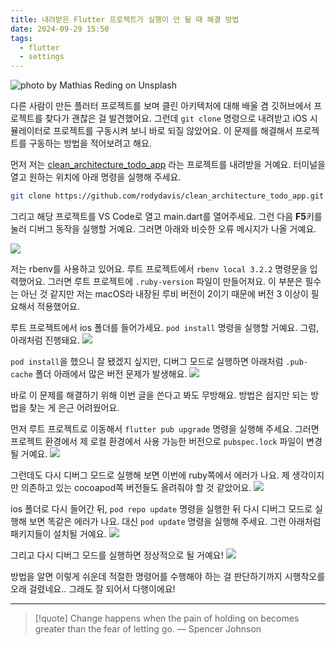 ```yaml
---
title: 내려받은 Flutter 프로젝트가 실행이 안 될 때 해결 방법
date: 2024-09-29 15:50
tags:
  - flutter
  - settings
---
```


![photo by Mathias Reding on Unsplash](https://images.unsplash.com/photo-1725714354686-0a8b522037bd?crop=entropy&cs=srgb&fm=jpg&ixid=M3w2NDU1OTF8MHwxfHJhbmRvbXx8fHx8fHx8fDE3Mjc1OTI2MDh8&ixlib=rb-4.0.3&q=85&w=768&h=432)

다른 사람이 만든 플러터 프로젝트를 보며 클린 아키텍처에 대해 배울 겸 깃허브에서 프로젝트를 찾다가 괜찮은 걸 발견했어요. 그런데 `git clone` 명령으로 내려받고 iOS 시뮬레이터로 프로젝트를 구동시켜 보니 바로 되질 않았어요. 이 문제를 해결해서 프로젝트를 구동하는 방법을 적어보려고 해요.

먼저 저는 [clean_architecture_todo_app](https://github.com/rodydavis/clean_architecture_todo_app) 라는 프로젝트를 내려받을 거예요. 터미널을 열고 원하는 위치에 아래 명령을 실행해 주세요.

```sh
git clone https://github.com/rodydavis/clean_architecture_todo_app.git
```

그리고 해당 프로젝트를 VS Code로 열고 main.dart를 열어주세요. 그런 다음 **F5**키를 눌러 디버그 동작을 실행할 거예요. 그러면 아래와 비슷한 오류 메시지가 나올 거예요.

![](assets/202409291550-20240929161042197.webp)

저는 rbenv를 사용하고 있어요. 루트 프로젝트에서 `rbenv local 3.2.2` 명령문을 입력했어요. 그러면 루트 프로젝트에 `.ruby-version` 파일이 만들어져요. 이 부분은 필수는 아닌 것 같지만 저는 macOS라 내장된 루비 버전이 2이기 때문에 버전 3 이상이 필요해서 적용했어요.

루트 프로젝트에서 ios 폴더를 들어가세요. `pod install` 명령을 실행할 거예요. 그럼, 아래처럼 진행돼요.
![](assets/202409291550-20240929161429839.webp)

`pod install`을 했으니 잘 됐겠지 싶지만, 디버그 모드로 실행하면 아래처럼 `.pub-cache` 폴더 아래에서 많은 버전 문제가 발생해요.
![](assets/202409291550-20240929161730406.webp)

바로 이 문제를 해결하기 위해 이번 글을 쓴다고 봐도 무방해요. 방법은 쉽지만 되는 방법을 찾는 게 은근 어려웠어요.

먼저 루트 프로젝트로 이동해서 `flutter pub upgrade` 명령을 실행해 주세요. 그러면 프로젝트 환경에서 제 로컬 환경에서 사용 가능한 버전으로 `pubspec.lock` 파일이 변경될 거예요.
![](assets/202409291550-20240929162012723.webp)

그런데도 다시 디버그 모드로 실행해 보면 이번에 ruby쪽에서 에러가 나요. 제 생각이지만 의존하고 있는 cocoapod쪽 버전들도 올려줘야 할 것 같았어요.
![](assets/202409291550-20240929162251602.webp)

ios 폴더로 다시 들어간 뒤, `pod repo update` 명령을 실행한 뒤 다시 디버그 모드로 실행해 보면 똑같은 에러가 나요. 대신 `pod update` 명령을 실행해 주세요. 그런 아래처럼 패키지들이 설치될 거예요.
![](assets/202409291550-20240929162435040.webp)

그리고 다시 디버그 모드를 실행하면 정상적으로 될 거예요!
![](assets/202409291550-20240929162721954.webp)

방법을 알면 이렇게 쉬운데 적절한 명령어를 수행해야 하는 걸 판단하기까지 시행착오를 오래 걸렸네요..
그래도 잘 되어서 다행이에요!

---

> [!quote] Change happens when the pain of holding on becomes greater than the fear of letting go.
> — Spencer Johnson
